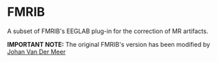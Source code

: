 FMRIB
=====================

A subset of FMRIB's EEGLAB plug-in for the correction of MR artifacts.

__IMPORTANT NOTE:__ The original FMRIB's version has been modified by 
[Johan Van Der Meer](nl.linkedin.com/pub/johan-van-der-meer/10/554/3a0)

